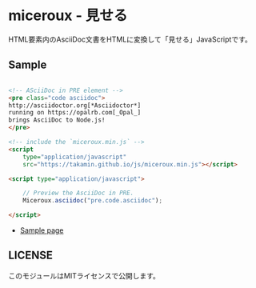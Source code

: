 # miceroux - 見せる

HTML要素内のAsciiDoc文書をHTMLに変換して「見せる」JavaScriptです。

<script async src="//pagead2.googlesyndication.com/pagead/js/adsbygoogle.js"></script>
<ins class="adsbygoogle"
     style="display:block; text-align:center;"
     data-ad-layout="in-article"
     data-ad-format="fluid"
     data-ad-client="ca-pub-8520104366643143"
     data-ad-slot="6037602309"></ins>
<script>
     (adsbygoogle = window.adsbygoogle || []).push({});
</script>

## Sample

```html

<!-- ASciiDoc in PRE element -->
<pre class="code asciidoc">
http://asciidoctor.org[*Asciidoctor*]
running on https://opalrb.com[_Opal_]
brings AsciiDoc to Node.js!
</pre>

<!-- include the `miceroux.min.js` -->
<script
    type="application/javascript"
    src="https://takamin.github.io/js/miceroux.min.js"></script>

<script type="application/javascript">

    // Preview the AsciiDoc in PRE.
    Miceroux.asciidoc("pre.code.asciidoc");

</script>
```

* [Sample page](./sample/index.html)

## LICENSE

このモジュールはMITライセンスで公開します。
